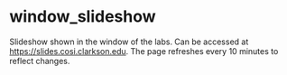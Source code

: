 # window_slideshow
Slideshow shown in the window of the labs. Can be accessed at 
https://slides.cosi.clarkson.edu.
The page refreshes every 10 minutes to reflect changes.
